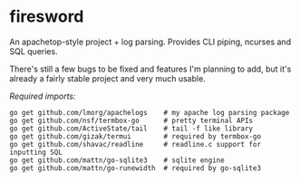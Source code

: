 # firesword
An apachetop-style project + log parsing. Provides CLI piping, ncurses and SQL queries.

There's still a few bugs to be fixed and features I'm planning to add, but it's already a fairly stable project and very much usable.

_Required imports:_

    go get github.com/lmorg/apachelogs    # my apache log parsing package
    go get github.com/nsf/termbox-go      # pretty terminal APIs
    go get github.com/ActiveState/tail    # tail -f like library
    go get github.com/gizak/termui        # required by termbox-go
    go get github.com/shavac/readline     # readline.c support for inputting SQL
    go get github.com/mattn/go-sqlite3    # sqlite engine
    go get github.com/mattn/go-runewidth  # required by go-sqlite3
